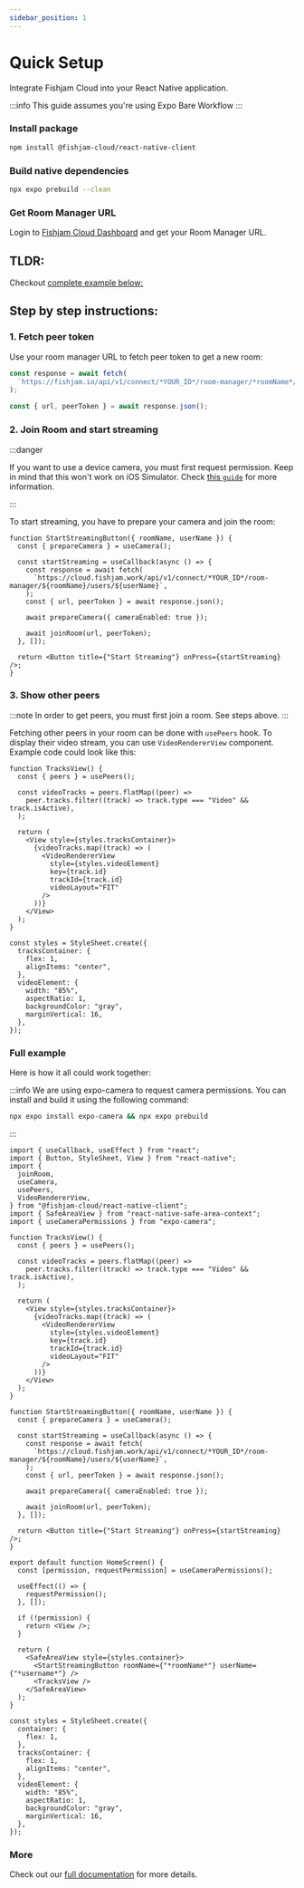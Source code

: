 ```yaml
---
sidebar_position: 1
---
```


# Quick Setup

Integrate Fishjam Cloud into your React Native application.

:::info
This guide assumes you're using Expo Bare Workflow
:::

### Install package

```bash npm2yarn
npm install @fishjam-cloud/react-native-client
```

### Build native dependencies

```bash
npx expo prebuild --clean
```

### Get Room Manager URL

Login to [Fishjam Cloud Dashboard](https://fishjam.io/app) and get your Room Manager URL.

## TLDR:

Checkout [complete example below:](#full-example)

## Step by step instructions:

### 1. Fetch peer token

Use your room manager URL to fetch peer token to get a new room:

```ts
const response = await fetch(
  `https://fishjam.io/api/v1/connect/*YOUR_ID*/room-manager/*roomName*/users/*username*`,
);

const { url, peerToken } = await response.json();
```

### 2. Join Room and start streaming

:::danger

If you want to use a device camera, you must first request permission. Keep in mind that this won't work on iOS Simulator.
Check [this `guide`](./react-native/installation#step-2-configure-app-permissions) for more information.

:::

To start streaming, you have to prepare your camera and join the room:

```tsx
function StartStreamingButton({ roomName, userName }) {
  const { prepareCamera } = useCamera();

  const startStreaming = useCallback(async () => {
    const response = await fetch(
      `https://cloud.fishjam.work/api/v1/connect/*YOUR_ID*/room-manager/${roomName}/users/${userName}`,
    );
    const { url, peerToken } = await response.json();

    await prepareCamera({ cameraEnabled: true });

    await joinRoom(url, peerToken);
  }, []);

  return <Button title={"Start Streaming"} onPress={startStreaming} />;
}
```

### 3. Show other peers

:::note
In order to get peers, you must first join a room. See steps above.
:::

Fetching other peers in your room can be done with `usePeers` hook. To display their video stream,
you can use `VideoRendererView` component. Example code could look like this:

```tsx
function TracksView() {
  const { peers } = usePeers();

  const videoTracks = peers.flatMap((peer) =>
    peer.tracks.filter((track) => track.type === "Video" && track.isActive),
  );

  return (
    <View style={styles.tracksContainer}>
      {videoTracks.map((track) => (
        <VideoRendererView
          style={styles.videoElement}
          key={track.id}
          trackId={track.id}
          videoLayout="FIT"
        />
      ))}
    </View>
  );
}

const styles = StyleSheet.create({
  tracksContainer: {
    flex: 1,
    alignItems: "center",
  },
  videoElement: {
    width: "85%",
    aspectRatio: 1,
    backgroundColor: "gray",
    marginVertical: 16,
  },
});
```

### Full example

Here is how it all could work together:

:::info
We are using expo-camera to request camera permissions. You can install and build it using the following command:

```bash
npx expo install expo-camera && npx expo prebuild
```

:::

```tsx
import { useCallback, useEffect } from "react";
import { Button, StyleSheet, View } from "react-native";
import {
  joinRoom,
  useCamera,
  usePeers,
  VideoRendererView,
} from "@fishjam-cloud/react-native-client";
import { SafeAreaView } from "react-native-safe-area-context";
import { useCameraPermissions } from "expo-camera";

function TracksView() {
  const { peers } = usePeers();

  const videoTracks = peers.flatMap((peer) =>
    peer.tracks.filter((track) => track.type === "Video" && track.isActive),
  );

  return (
    <View style={styles.tracksContainer}>
      {videoTracks.map((track) => (
        <VideoRendererView
          style={styles.videoElement}
          key={track.id}
          trackId={track.id}
          videoLayout="FIT"
        />
      ))}
    </View>
  );
}

function StartStreamingButton({ roomName, userName }) {
  const { prepareCamera } = useCamera();

  const startStreaming = useCallback(async () => {
    const response = await fetch(
      `https://cloud.fishjam.work/api/v1/connect/*YOUR_ID*/room-manager/${roomName}/users/${userName}`,
    );
    const { url, peerToken } = await response.json();

    await prepareCamera({ cameraEnabled: true });

    await joinRoom(url, peerToken);
  }, []);

  return <Button title={"Start Streaming"} onPress={startStreaming} />;
}

export default function HomeScreen() {
  const [permission, requestPermission] = useCameraPermissions();

  useEffect(() => {
    requestPermission();
  }, []);

  if (!permission) {
    return <View />;
  }

  return (
    <SafeAreaView style={styles.container}>
      <StartStreamingButton roomName={"*roomName*"} userName={"*username*"} />
      <TracksView />
    </SafeAreaView>
  );
}

const styles = StyleSheet.create({
  container: {
    flex: 1,
  },
  tracksContainer: {
    flex: 1,
    alignItems: "center",
  },
  videoElement: {
    width: "85%",
    aspectRatio: 1,
    backgroundColor: "gray",
    marginVertical: 16,
  },
});
```

### More

Check out our [full documentation](/guide/category/react-native-integration) for more details.
